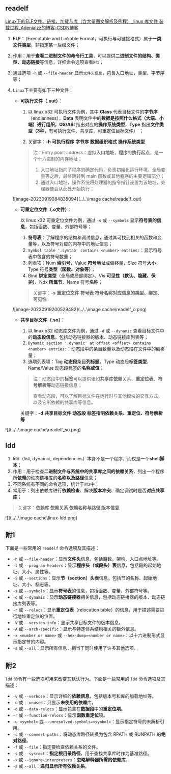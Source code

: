## readelf

[Linux下的ELF文件、链接、加载与库（含大量图文解析及例程）_linux 库文件 装载过程_Adenialzz的博客-CSDN博客](https://blog.csdn.net/weixin_44966641/article/details/120631079)

1. **ELF**：（Executable and Linkable Format，可执行与可链接格式）属于**一类文件类型**，非指定某一后缀文件；

1. 作用：用于**查看二进制文件的命令行工具**，可以提供**二进制文件的结构、类型、动态链接**等信息，详细命令选项查看`附1`；

2. 通过选项 `-h` 或 `--file-header` 显示`文件头信息`，包含入口地址，类型，字节序等；

2. `Linux`下主要有如下三种文件：

   - **可执行文件（.out）**：

     1. 以 linux x32 可执行文件为例，其中 **Class** 代表目标文件的**字节序**（endianness），**Data** 表明文件中的**数据是按照什么格式（大端、小端）进行组织**，**OS/ABI** 指出对应的**操作系统类型**，**Type** 指出**文件类型（3种**，有可执行文件、共享库、可重定位目标文件） ；

     2. 关键字：**-h**  **可执行程序**  **字节序**  **数据组织格式**  **操作系统类型**  

     > 注：Entry point address：虚拟**入口地址**，**程序**的**执行起点**，是一个十六进制的内存地址；
     >
     > 1. 入口地址指向了程序的确定代码，负责初始化运行环境、全局变量等之后，最终跳转到 main 函数或其他程序的主要逻辑部分；
     > 2. 通过入口地址，操作系统将处理器的指令指针设置为该地址，处理器便会从此处开始执行；
   
   ![image-20230919084835094](../..\image cache\readelf_out)
   
   
   
   - **可重定位文件（.o文件）**：
   
     以 linux x32 可重定位文件为例，通过 `-s` 或 `--symbols` 显示**符号表的信息**，包括函数、变量、外部符号等；
   
     1. **符号表**：了解程序的结构和调试信息，通过其可找到相关的函数和变量等，以及符号对应的内存中的地址信息；
     2. `Symbol table '.symtab' contains <number> entries:`：显示符号表中包含的符号数量；
     3. 列表项：Num **索引号**，Value **符号地址**或偏移量，Size 符号**大小**，Type 符号**类型（函数、对象等）**；
     4. Bind **绑定类型**（全局或局部绑定）、Vis **可见性（默认、隐藏、保护）**、Ndx **所属节**、Name 符号**名称**；
   
     > 关键字：**-s**  **重定位文件**  **符号表**  **符号名称对应信息的类型、绑定、可见性**
   
   
   
   ![image-20230919200529482](../..\image cache\readelf_o.png)
   
   
   
   - **共享目标文件（.so）**：
   
     1. 以 linux x32 动态库文件为例，通过 `-d` 或 `--dynamic` 查看目标文件中的**动态段信息**，包括动态链接器的版本、动态链接库列表等；
     2. `Dynamic section '.dynamic' at offset <offset> contains <number> entries:`：动态段中的条目数量以及动态段在文件中的偏移量；
     3. 选项列表项：Tag **动态段**条目**列标题**，Type 动态段**标签类型**，Name/Value 动态段标签的**名称或值**；
   
     > 注：动态段中的**标签**可以提供诸如**共享库依赖**关系、**重定位表**、**符号解析等**动态链接信息；
     >
     > 查看动态段，可以了解目标文件在运行时与其他模块的交互方式，以及它所依赖的共享库等信息。
   
     关键字：**-d**  **共享目标文件**  **动态段**   **标签指明依赖关系、重定位、符号解析等**

![](../..\image cache\readelf_so.png)

## ldd

1. ldd（list, dynamic, dependencies）本身不是一个程序，而仅是一个**shell脚本**；
2. 作用：用于检查**二进制文件与系统中的共享库之间的依赖关系**，列出一个程序所**依赖**的动态链接库的**名称以及路径**信息；
3. 不同系统有不同的命令选项，统计于`附2`中；
4. 常用于：列出依赖库进行**依赖检查**、解决**版本冲突**、确定调试时是否**对应共享库**；

> 关键字：**依赖库  依赖关系 依赖名称与路径  版本信息** 

![](../..\image cache\linux-ldd.png)

## 附1

下面是一些常用的 `readelf` 命令选项及其描述：

- `-h` 或 `--file-header`：显示**文件头**信息，包括魔数、架构、入口点地址等。
- `-l` 或 `--program-headers`：显示**程序头（或段头）表**信息，包括段的起始地址、大小、属性等。
- `-S` 或 `--sections`：显示**节（section）头表**信息，包括节的名称、起始地址、大小、标志等。
- `-s` 或 `--symbols`：显示**符号表**的信息，包括函数、变量、外部符号等。
- `-d` 或 `--dynamic`：显示**动态链接器**相关信息，包括动态链接器的版本、动态链接库列表等。
- `-r` 或 `--relocs`：显示**重定位表**（relocation table）的信息，用于描述需要进行地址重定位的位置。
- `-V` 或 `--version-info`：显示共享目标文件的版本信息。
- `-A` 或 `--arch-specific`：显示与特定体系结构相关的额外信息。
- `-x <number or name>` 或 `--hex-dump=<number or name>`：以十六进制形式显示指定节的内容。
- `-a` 或 `--all`：显示所有信息，相当于同时使用了许多其他选项。

## 附2

`ldd` 命令有一些选项可用来改变其默认行为。下面是一些常用的 `ldd` 命令选项及其描述：

- `-v` 或 `--verbose`：显示详细的**依赖信息**，包括版本号和库的加载地址等。
- `-u` 或 `--unused`：只显示**未使用的依赖**库。
- `-d` 或 `--data-relocs`：显示包含在**数据段**中的**重定位项**。
- `-r` 或 `--function-relocs`：显示**函数重定位**项。
- `-u <symbol>` 或 `--unresolved-symbols=<symbol>`：显示指定符号的未解析引用。
- `-c` 或 `--convert-paths`：将动态库路径转换为包含 RPATH 或 RUNPATH 的**绝对路径**。
- `-f` 或 `--file`：指定要检查依赖关系的文件。
- `-s` 或 `--sysroot`：**指定根目录路径**，用于查找共享库时作为基准路径。
- `-x` 或 `--ignore-interpreters`：**忽略解释器所需的依赖库**。
- `-a` 或 `--all`：**递归显示所有依赖关系**。

